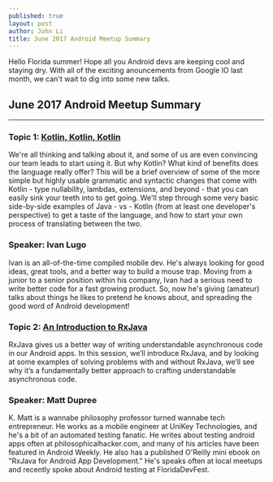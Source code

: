 ```yaml
---
published: true
layout: post
author: John Li
title: June 2017 Android Meetup Summary
---
```


Hello Florida summer! Hope all you Android devs are keeping cool and staying dry.  With all of the exciting anouncements from Google IO last month, we can't wait to dig into some new talks.

## June 2017 Android Meetup Summary
----

### Topic 1: [Kotlin, Kotlin, Kotlin](https://www.youtube.com/watch?v=QzpquJ85pEU)
We're all thinking and talking about it, and some of us are even convincing our team leads to start using it. But why Kotlin? What kind of benefits does the language really offer? This will be a brief overview of some of the more simple but highly usable grammatic and syntactic changes that come with Kotlin - type nullability, lambdas, extensions, and beyond - that you can easily sink your teeth into to get going. We'll step through some very basic side-by-side examples of Java - vs - Kotlin (from at least one developer's perspective) to get a taste of the language, and how to start your own process of translating between the two.

### Speaker: Ivan Lugo

Ivan is an all-of-the-time compiled mobile dev. He's always looking for good ideas, great tools, and a better way to build a mouse trap. Moving from a junior to a senior position within his company, Ivan had a serious need to write better code for a fast growing product. So, now he's giving (amateur) talks about things he likes to pretend he knows about, and spreading the good word of Android development!

### Topic 2: [An Introduction to RxJava](https://www.youtube.com/watch?v=Nn_wYwUkLks)
RxJava gives us a better way of writing understandable asynchronous code in our Android apps. In this session, we’ll introduce RxJava, and by looking at some examples of solving problems with and without RxJava, we’ll see why it’s a fundamentally better approach to crafting understandable asynchronous code. 

### Speaker: Matt Dupree

K. Matt is a wannabe philosophy professor turned wannabe tech entrepreneur. He works as a mobile engineer at UniKey Technologies, and he's a bit of an automated testing fanatic. He writes about testing android apps often at philosophicalhacker.com, and many of his articles have been featured in Android Weekly. He also has a published O'Reilly mini ebook on "RxJava for Android App Development." He's speaks often at local meetups and recently spoke about Android testing at FloridaDevFest.
